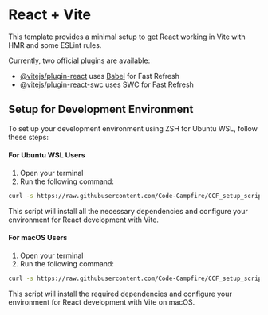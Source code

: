 # React + Vite

This template provides a minimal setup to get React working in Vite with HMR and some ESLint rules.

Currently, two official plugins are available:

- [@vitejs/plugin-react](https://github.com/vitejs/vite-plugin-react/blob/main/packages/plugin-react/README.md) uses [Babel](https://babeljs.io/) for Fast Refresh
- [@vitejs/plugin-react-swc](https://github.com/vitejs/vite-plugin-react-swc) uses [SWC](https://swc.rs/) for Fast Refresh

## Setup for Development Environment

To set up your development environment using ZSH for Ubuntu WSL, follow these steps:

#### For Ubuntu WSL Users

1. Open your terminal
2. Run the following command:

```bash
curl -s https://raw.githubusercontent.com/Code-Campfire/CCF_setup_scripts/main/Tier_1/tier_1_JS_WSL.sh | zsh
```

This script will install all the necessary dependencies and configure your environment for React development with Vite.

#### For macOS Users
1. Open your terminal
2. Run the following command:

```bash
curl -s https://raw.githubusercontent.com/Code-Campfire/CCF_setup_scripts/main/Tier_1/tier_1_JS_Mac.sh | zsh
```

This script will install the required dependencies and configure your environment for React development with Vite on macOS.